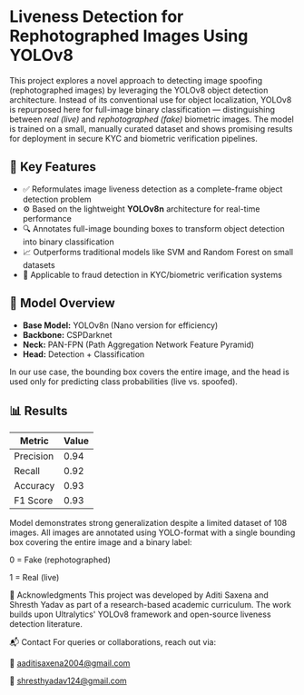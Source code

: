 # Liveness Detection for Rephotographed Images Using YOLOv8

This project explores a novel approach to detecting image spoofing (rephotographed images) by leveraging the YOLOv8 object detection architecture. Instead of its conventional use for object localization, YOLOv8 is repurposed here for full-image binary classification — distinguishing between *real (live)* and *rephotographed (fake)* biometric images. The model is trained on a small, manually curated dataset and shows promising results for deployment in secure KYC and biometric verification pipelines.

## 📌 Key Features

- ✅ Reformulates image liveness detection as a complete-frame object detection problem  
- ⚙️ Based on the lightweight **YOLOv8n** architecture for real-time performance  
- 🔍 Annotates full-image bounding boxes to transform object detection into binary classification  
- 📈 Outperforms traditional models like SVM and Random Forest on small datasets  
- 🔐 Applicable to fraud detection in KYC/biometric verification systems

## 🧠 Model Overview

- **Base Model:** YOLOv8n (Nano version for efficiency)  
- **Backbone:** CSPDarknet  
- **Neck:** PAN-FPN (Path Aggregation Network Feature Pyramid)  
- **Head:** Detection + Classification  

In our use case, the bounding box covers the entire image, and the head is used only for predicting class probabilities (live vs. spoofed).

## 📊 Results

| Metric    | Value |
|-----------|-------|
| Precision | 0.94  |
| Recall    | 0.92  |
| Accuracy  | 0.93  |
| F1 Score  | 0.93  |

Model demonstrates strong generalization despite a limited dataset of 108 images.
All images are annotated using YOLO-format with a single bounding box covering the entire image and a binary label:

0 = Fake (rephotographed)

1 = Real (live)

🤝 Acknowledgments
This project was developed by Aditi Saxena and Shresth Yadav as part of a research-based academic curriculum. The work builds upon Ultralytics' YOLOv8 framework and open-source liveness detection literature.

📬 Contact
For queries or collaborations, reach out via:

📧 aaditisaxena2004@gmail.com

📧 shresthyadav124@gmail.com
